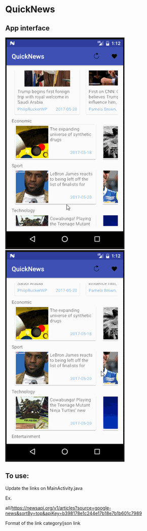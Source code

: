 # QuickNews

## App interface

![ ](images/1.gif " ")
![ ](images/2.gif " ")

## To use:
Update the links on MainActivity.java

Ex. 

all/https://newsapi.org/v1/articles?source=google-news&sortBy=top&apiKey=b398178e1c244e17b18e7b1b601c7989

Format of the link
category/json link
